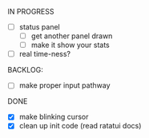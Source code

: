 IN PROGRESS
- [ ] status panel
    - [ ] get another panel drawn
    - [ ] make it show your stats
- [ ] real time-ness?

BACKLOG:
- [ ] make proper input pathway

DONE
- [x] make blinking cursor 
- [x] clean up init code (read ratatui docs)